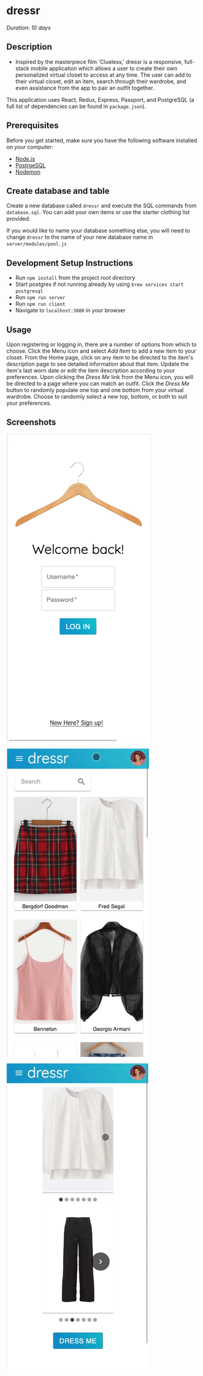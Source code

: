 # dressr
_Duration: 10 days_

## Description
- Inspired by the masterpiece film 'Clueless,' dressr is a responsive, full-stack mobile application which allows a user to create their own personalized virtual closet to access at any time. The user can add to their virtual closet, edit an item, search through their wardrobe, and even assistance from the app to pair an outfit together.

This application uses React, Redux, Express, Passport, and PostgreSQL (a full list of dependencies can be found in `package.json`).

## Prerequisites
Before you get started, make sure you have the following software installed on your computer:

- [Node.js](https://nodejs.org/en/)
- [PostrgeSQL](https://www.postgresql.org/)
- [Nodemon](https://nodemon.io/)

## Create database and table
Create a new database called `dressr` and execute the SQL commands from `database.sql`. You can add your own items or use the starter clothing list provided.

If you would like to name your database something else, you will need to change `dressr` to the name of your new database name in `server/modules/pool.js`

## Development Setup Instructions
- Run `npm install` from the project root directory
- Start postgres if not running already by using `brew services start postgresql`
- Run `npm run server`
- Run `npm run client`
- Navigate to `localhost:3000` in your browser

## Usage
Upon registering or logging in, there are a number of options from which to choose.
Click the Menu icon and select _Add Item_ to add a new item to your closet.
From the Home page, click on any item to be directed to the item's description page to see detailed information about that item. Update the item's last worn date or edit the item description according to your preferences.
Upon clicking the _Dress Me_ link from the Menu icon, you will be directed to a page where you can match an outfit. Click the _Dress Me_ button to randomly populate one top and one bottom from your virtual wardrobe. Choose to randomly select a new top, bottom, or both to suit your preferences.

## Screenshots

![screenshot](./public/images/loginPage.png) 

![demo](./public/images/homePage.gif)

![demo](./public/images/dressMe.gif)